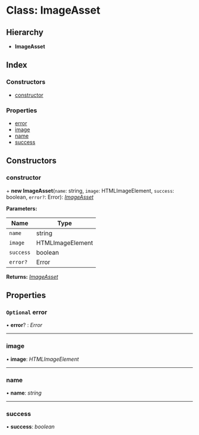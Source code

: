
# Class: ImageAsset

## Hierarchy

* **ImageAsset**

## Index

### Constructors

* [constructor](imageasset.md#constructor)

### Properties

* [error](imageasset.md#optional-error)
* [image](imageasset.md#image)
* [name](imageasset.md#name)
* [success](imageasset.md#success)

## Constructors

###  constructor

\+ **new ImageAsset**(`name`: string, `image`: HTMLImageElement, `success`: boolean, `error?`: Error): *[ImageAsset](imageasset.md)*

**Parameters:**

Name | Type |
------ | ------ |
`name` | string |
`image` | HTMLImageElement |
`success` | boolean |
`error?` | Error |

**Returns:** *[ImageAsset](imageasset.md)*

## Properties

### `Optional` error

• **error**? : *Error*

___

###  image

• **image**: *HTMLImageElement*

___

###  name

• **name**: *string*

___

###  success

• **success**: *boolean*
